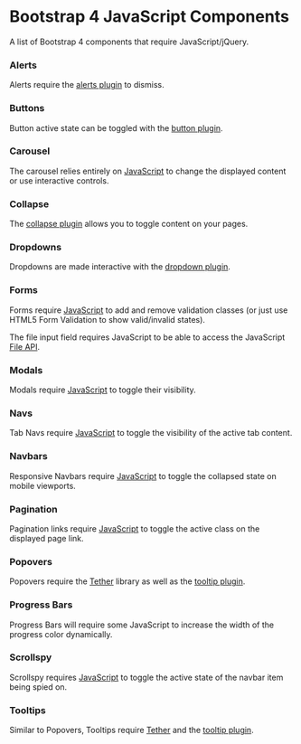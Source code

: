# Bootstrap 4 JavaScript Components
A list of Bootstrap 4 components that require JavaScript/jQuery.

### Alerts
Alerts require the [alerts plugin](https://v4-alpha.getbootstrap.com/components/alerts/#dismissing) to dismiss.

### Buttons
Button active state can be toggled with the [button plugin](https://v4-alpha.getbootstrap.com/components/buttons/#button-plugin).

### Carousel
The carousel relies entirely on [JavaScript](https://v4-alpha.getbootstrap.com/components/carousel/#usage) to change the displayed content or use interactive controls.

### Collapse
The [collapse plugin](https://v4-alpha.getbootstrap.com/components/collapse/#usage) allows you to toggle content on your pages.

### Dropdowns
Dropdowns are made interactive with the [dropdown plugin](https://v4-alpha.getbootstrap.com/components/dropdowns/#usage).

### Forms
Forms require [JavaScript](https://v4-alpha.getbootstrap.com/components/forms/#validation) to add and remove validation classes (or just use HTML5 Form Validation to show valid/invalid states).

The file input field requires JavaScript to be able to access the JavaScript [File API](https://developer.mozilla.org/en-US/docs/Web/API/File).

### Modals
Modals require [JavaScript](https://v4-alpha.getbootstrap.com/components/modal/#usage) to toggle their visibility.

### Navs
Tab Navs require [JavaScript](https://v4-alpha.getbootstrap.com/components/navs/#javascript-behavior) to toggle the visibility of the active tab content.

### Navbars
Responsive Navbars require [JavaScript](https://v4-alpha.getbootstrap.com/components/navbar/#responsive-behaviors) to toggle the collapsed state on mobile viewports.

### Pagination
Pagination links require [JavaScript](https://v4-alpha.getbootstrap.com/components/pagination/#disabled-and-active-states) to toggle the active class on the displayed page link.

### Popovers
Popovers require the [Tether](https://github.com/HubSpot/tether) library as well as the [tooltip plugin](https://v4-alpha.getbootstrap.com/components/tooltips/).

### Progress Bars
Progress Bars will require some JavaScript to increase the width of the progress color dynamically.

### Scrollspy
Scrollspy requires [JavaScript](https://v4-alpha.getbootstrap.com/components/scrollspy/#usage) to toggle the active state of the navbar item being spied on.

### Tooltips
Similar to Popovers, Tooltips require [Tether](https://github.com/HubSpot/tether) and the [tooltip plugin](https://v4-alpha.getbootstrap.com/components/tooltips/).
